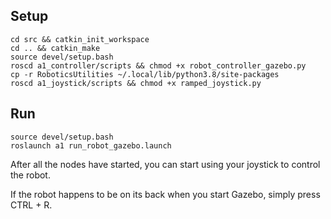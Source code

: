 
## Setup
```
cd src && catkin_init_workspace
cd .. && catkin_make
source devel/setup.bash
roscd a1_controller/scripts && chmod +x robot_controller_gazebo.py
cp -r RoboticsUtilities ~/.local/lib/python3.8/site-packages
roscd a1_joystick/scripts && chmod +x ramped_joystick.py
```

## Run
```
source devel/setup.bash
roslaunch a1 run_robot_gazebo.launch
```
After all the nodes have started, you can start using your joystick to control the robot.

If the robot happens to be on its back when you start Gazebo, simply press CTRL + R. 


